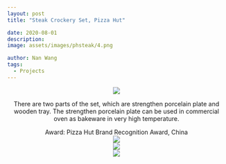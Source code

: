 ```yaml
---
layout: post
title: "Steak Crockery Set, Pizza Hut"

date: 2020-08-01
description:
image: assets/images/phsteak/4.png

author: Nan Wang
tags:
  - Projects
---
```



<div class="section-padding" align="center">
<img source type="img/png" src="{{ "assets/images/phsteak/1.png" | relative_url }}"/>
</div>

<div class="section-padding bg-white" align="center">

There are two parts of the set, which are strengthen porcelain plate and wooden tray. The strengthen porcelain plate can be used in commercial oven as bakeware in very high temperature.
</div>
<div class="section-padding bg-white" align="center">
Award: Pizza Hut Brand Recognition Award, China
</div>

<div class="section-padding" align="center">
<img source type="img/png" src="{{ "assets/images/phsteak/2.png" | relative_url }}"/>
</div>

<div class="section-padding" align="center">
<img source type="img/png" src="{{ "assets/images/phsteak/3.png" | relative_url }}"/>
</div>


<div class="section-padding" align="center">
<img source type="img/png" src="{{ "assets/images/phsteak/4.png" | relative_url }}"/>
</div>
